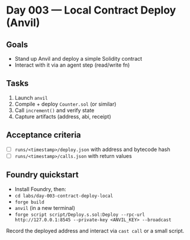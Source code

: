 # Day 003 — Local Contract Deploy (Anvil)

## Goals
- Stand up Anvil and deploy a simple Solidity contract
- Interact with it via an agent step (read/write fn)

## Tasks
1) Launch `anvil`
2) Compile + deploy `Counter.sol` (or similar)
3) Call `increment()` and verify state
4) Capture artifacts (address, abi, receipt)

## Acceptance criteria
- [ ] `runs/<timestamp>/deploy.json` with address and bytecode hash
- [ ] `runs/<timestamp>/calls.json` with return values

## Foundry quickstart
- Install Foundry, then:
- `cd labs/day-003-contract-deploy-local`
- `forge build`
- `anvil` (in a new terminal)
- `forge script script/Deploy.s.sol:Deploy --rpc-url http://127.0.0.1:8545 --private-key <ANVIL_KEY> --broadcast`

Record the deployed address and interact via `cast call` or a small script.
